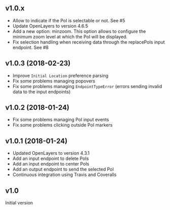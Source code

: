 ## v1.0.x

- Allow to indicate if the PoI is selectable or not. See #5
- Update OpenLayers to version 4.6.5
- Add a new option: minzoom. This option allows to configure the minimum zoom
    level at which the PoI will be displayed.
- Fix selection handling when receiving data through the replacePoIs input
    endpoint. See #8


## v1.0.3 (2018-02-23)

- Improve `Initial Location` preference parsing
- Fix some problems managing popovers
- Fix some problems managing `EndpointTypeError` (errors sending invalid data to
    the input endpoints)


## v1.0.2 (2018-01-24)

- Fix some problems managing PoI input events
- Fix some problems clicking outside PoI markers


## v1.0.1 (2018-01-24)

- Updated OpenLayers to version 4.3.1
- Add an input endpoint to delete PoIs
- Add an input endpoint to center PoIs
- Add an output endpoint to send the selected PoI
- Continuous integration using Travis and Coveralls


## v1.0

Initial version
